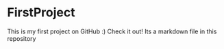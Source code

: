 # FirstProject
This is my first project on GitHub :) Check it out!
Its a markdown file in this repository
